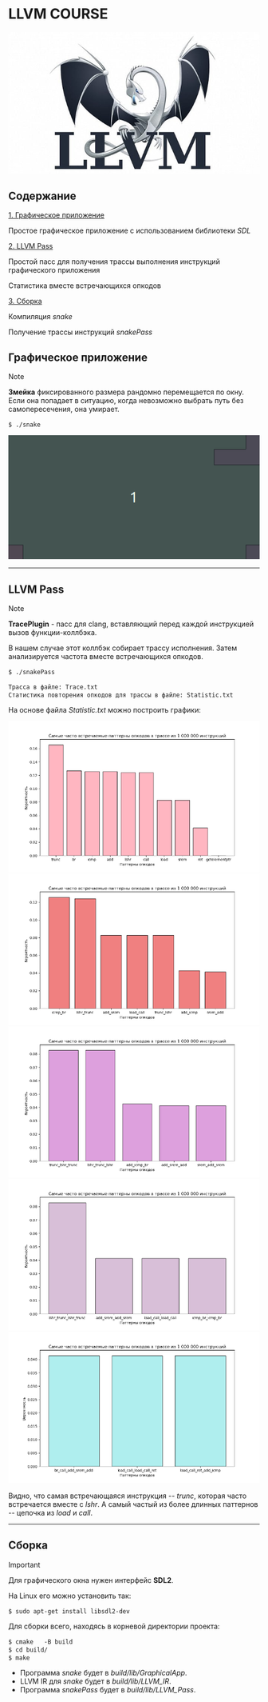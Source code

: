 # LLVM COURSE

 
![example](Images/LLVM.jpg) 


## Содержание

[1. Графическое приложение](#1)

Простое графическое приложение с использованием библиотеки *SDL*

[2. LLVM Pass](#3)

Простой пасс для получения трассы выполнения инструкций графического приложения

Статистика вместе встречающихся опкодов



[3. Сборка ](#2)

Компиляция *snake*

Получение трассы инструкций *snakePass*


<a name="1"></a>
 ## Графическое приложение

> [!NOTE]
> **Змейка** фиксированного размера рандомно перемещается по окну.
> Если она попадает в ситуацию, когда невозможно выбрать путь без самопересечения, она умирает.

```
$ ./snake
```

![](Images/Snake.gif) 

-----------------------------------------------------------------------------

<a name="3"></a>
 ## LLVM Pass

> [!NOTE]
> **TracePlugin** - пасс для clang, вставляющий перед каждой инструкцией вызов функции-коллбэка. 
>
> В нашем случае этот коллбэк собирает трассу исполнения. Затем анализируется частота вместе встречающихся опкодов.

```
$ ./snakePass
```
```
Трасса в файле: Trace.txt
Статистика повторения опкодов для трассы в файле: Statistic.txt
```

На основе файла *Statistic.txt* можно построить графики:


![example](Images/OpcodesOne.png) 
![example](Images/OpcodesTwo.png) 
![example](Images/OpcodesThree.png) 
![example](Images/OpcodesFour.png) 
![example](Images/OpcodesFive.png) 

Видно, что самая встречающаяся инструкция -- *trunc*, которая часто встречается вместе с *lshr*. А самый частый из более длинных паттернов -- цепочка из *load* и *call*.

-----------------------------------------------------------------------------


 
 <a name="2"></a>
 ## Сборка 

> [!IMPORTANT]
> Для графического окна нужен интерфейс **SDL2**.

На Linux его можно установить так:
```
$ sudo apt-get install libsdl2-dev
```


Для сборки всего, находясь в корневой директории проекта:
 
```
$ cmake   -B build
$ cd build/
$ make
```

* Программа *snake* будет в *build/lib/GraphicalApp*.
* LLVM IR для *snake* будет в *build/lib/LLVM_IR*.
* Программа *snakePass* будет в *build/lib/LLVM_Pass*.


